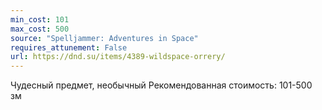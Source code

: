 ```yaml
---
min_cost: 101
max_cost: 500
source: "Spelljammer: Adventures in Space"
requires_attunement: False
url: https://dnd.su/items/4389-wildspace-orrery/
---
```


Чудесный предмет, необычный
Рекомендованная стоимость: 101-500 зм